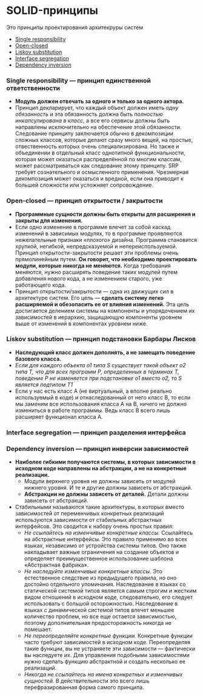 # SOLID-принципы
Это принципы проектирования архитекруры систем

- [Single responsibility](#single)
- [Open-closed](#open)
- [Liskov substitution](#liskov)
- [Interface segregation](#interface)
- [Dependency inversion](#dependency)

### <a name="single"></a> Single responsibility — принцип единственной ответственности
+ **Модуль должен отвечать за одного и только за одного актора.**
+ Принцип декларирует, что каждый объект должен иметь *одну обязанность* и эта обязанность должна быть *полностью инкапсулирована в класс*, а все его сервисы должны быть направлены исключительно на обеспечение этой обязанности.
Следование принципу заключается обычно в декомпозиции сложных классов, которые делают сразу много вещей, на простые, отвественность которых очень специализирована. Но также и объединении в отдельный класс однотипной функциональности, которая может оказаться распределённой по многим классам, может рассматриваться как следование этому принципу.
SRP требует сознательного и осмысленного применения. Чрезмерная декомпозиция может оказаться и вредной, если она приводит к большей сложности или усложняет сопровождение.

### <a name="open"></a> Open-closed — принцип открытости / закрытости
+ **Программные сущности должны быть открыты для расширения и закрыты для изменения.**
+ Если одно изменение в программе влечет за собой каскад изменений в зависимых модулях, то в программе проявляются нежелательные признаки «плохого» дизайна.
Программа становится хрупкой, негибкой, непредсказуемой и непереиспользуемой. Принцип открытости-закрытости решает эти проблемы очень прямолинейным путем. **Он говорит, что необходимо проектировать модули, которые никогда не меняются.** Когда требования меняются, нужно расширять поведение таких модулей путем добавления нового кода, а не изменением старого, уже работающего кода.
+ Принцип открытости/закрытости — одна из движущих сил в архитектуре систем. Его цель — **сделать систему легко расширяемой и обезопасить ее от влияния изменений.** Эта цель достигается делением системы на компоненты и упорядочением их зависимостей в иерархию, защищающую компоненты уровнем выше от изменений в компонентах уровнем ниже.

### <a name="liskov"></a> Liskov substitution — принцип подстановки Барбары Лисков
+ **Наследующий класс должен дополнять, а не замещать поведение базового класса.**
+ *Если для каждого объекта o1 типа S существует такой объект o2 типа T, что для всех программ P, определенных в терминах T, поведение P не изменяется при подстановке o1 вместо o2, то S является подтипом T1*
+ Если у нас есть класс A (не виртуальный, а вполне реально используемый в коде) и отнаследованный от него класс B, то если мы заменим все использования класса A на B, ничего не должно измениться в работе программы. Ведь класс B всего лишь расширяет функционал класса A.

### <a name="interface"></a> Interface segregation — принцип разделения интерфейса


### <a name="dependency"></a> Dependency inversion — принцип инверсии зависимостей
+ **Наиболее гибкими получаются системы, в которых зависимости в исходном коде направлены на абстракции, а не на конкретные реализации.**
   + Модули верхнего уровня не должны зависеть от модулей нижнего уровня. И те и другие должны зависеть от абстракций.
   + **Абстракции не должны зависеть от деталей.** Детали должны зависеть от абстракций.
+ Стабильными называются такие архитектуры, в которых вместо зависимостей от переменчивых конкретных реализаций используются зависимости от стабильных абстрактных интерфейсов. Это сводится к набору очень простых правил:
   + *Не ссылайтесь на изменчивые конкретные классы.* Ссылайтесь на абстрактные интерфейсы. Это правило применимо во всех языках, независимо от устройства системы типов. Оно также накладывает важные ограничения на создание объектов и определяет преимущественное использование шаблона «Абстрактная фабрика».
   + *Не наследуйте изменчивые конкретные классы.* Это естественное следствие из предыдущего правила, но оно достойно отдельного упоминания. Наследование в языках со статической системой типов является самым строгим и жестким видом отношений в исходном коде, следовательно, его следует использовать с большой осторожностью. Наследование в языках с динамической системой типов влечет меньшее количество проблем, но все еще остается зависимостью, поэтому дополнительная предосторожность никогда не помешает.
   + *Не переопределяйте конкретные функции.* Конкретные функции часто требуют зависимостей в исходном коде. Переопределяя такие функции, вы не устраняете эти зависимости — фактически вы наследуете их. Для управления подобными зависимостями нужно сделать функцию абстрактной и создать несколько ее реализаций.
   + *Никогда не ссылайтесь на имена конкретных и изменчивых сущностей.* В действительности это всего лишь перефразированная форма самого
принципа.
